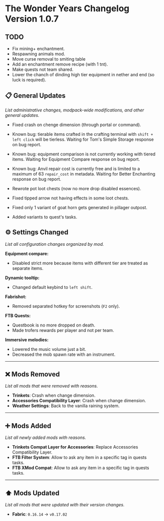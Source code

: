 # The Wonder Years Changelog Version 1.0.7

## TODO

- Fix mining+ enchantment.
- Respawning animals mod.
- Move curse removal to smiting table
- Add an enchantment remove recipe (with 1 tnt).
- Make quests not team shared.
- Lower the chanch of dinding high tier equipment in nether and end (so luck is required).

## 📋 General Updates

*List administrative changes, modpack-wide modifications, and other general updates.*

- Fixed crash on chenge dimension (through portal or command).

- Known bug: tierable items crafted in the crafting terminal with `shift + left click` will be tierless. Waiting for Tom's Simple Storage response on bug report.
- Known bug: equipment comparison is not currently working with tiered items. Waiting for Equipment Compare response on bug report.
- Known bug: Anvil repair cost is currently free and is limited to a maximum of 63 `repair_cost` in metadata. Waiting for Better Enchanting response on bug report.

- Rewrote pot loot chests (now no more drop disabled essences).
- Fixed tipped arrow not having effects in some loot chests.
- Fixed only 1 variant of goat horn gets generated in pillager outpost.

- Added variants to quest's tasks.

## ⚙️ Settings Changed

*List all configuration changes organized by mod.*

**Equipment compare:**

- Disabled strict more because items with different tier are treated as separate items.

**Dynamic tooltip:**

- Changed default keybind to `left shift`.

**Fabrishot:**

- Removed separated hotkey for screenshots (`F2` only).

**FTB Quests:**

- Questbook is no more dropped on death.
- Made trofers rewards per player and not per team.

**Immersive melodies:**

- Lowered the music volume just a bit.
- Decreased the mob spawn rate with an instrument.

---

## ❌ Mods Removed

*List all mods that were removed with reasons.*

- **Trinkets**: Crash when change dimension.
- **Accessories Compatibility Layer**: Crash when change dimension.
- **Weather Settings**: Back to the vanilla raining system.

---

## ➕ Mods Added

*List all newly added mods with reasons.*

- **Trinkets Compat Layer for Accessories**: Replace Accessories Compatibility Layer.
- **FTB Filter System**: Allow to ask any item in a specific tag in quests tasks.
- **FTB XMod Compat**: Allow to ask any item in a specific tag in quests tasks.

---

## ⬆️ Mods Updated

*List all mods that were updated with their version changes.*

- **Fabric**: `0.16.14` → `v0.17.02`
